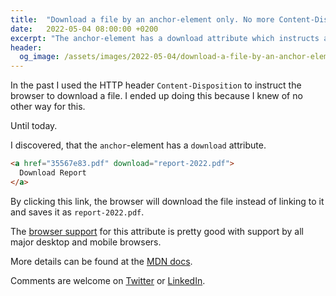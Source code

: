 ```yaml
---
title:  "Download a file by an anchor-element only. No more Content-Disposition!"
date:   2022-05-04 08:00:00 +0200
excerpt: "The anchor-element has a download attribute which instructs a browser to download a file instead of linking to it."
header:
  og_image: /assets/images/2022-05-04/download-a-file-by-an-anchor-element-only.png
---
```


In the past I used the HTTP header `Content-Disposition` to instruct the browser to download a file. I ended up doing this because I knew of no other way for this.

Until today.

I discovered, that the `anchor`-element has a `download` attribute.

```html
<a href="35567e83.pdf" download="report-2022.pdf">
  Download Report
</a>
```

By clicking this link, the browser will download the file instead of linking to it and saves it as `report-2022.pdf`.

The [browser support](https://caniuse.com/download) for this attribute is pretty good with support by all major desktop and mobile browsers.

More details can be found at the [MDN docs](https://developer.mozilla.org/en-US/docs/Web/HTML/Element/a#attr-download).

Comments are welcome on [Twitter](https://twitter.com/TheThomasPr/status/1521745346937991169) or [LinkedIn](https://www.linkedin.com/posts/thomas-preissler_download-a-file-by-an-anchor-element-only-activity-6927511231180234752-D-Vz).
